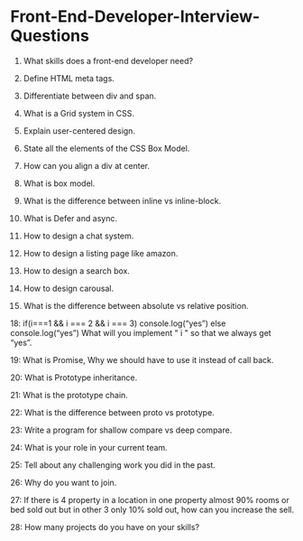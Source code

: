 # Front-End-Developer-Interview-Questions
1. What skills does a front-end developer need?

2. Define HTML meta tags.

3. Differentiate between div and span.

4. What is a Grid system in CSS.

5. Explain user-centered design.

6. State all the elements of the CSS Box Model.

7. How can you align a div at center.

8. What is box model.

9. What is the difference between inline vs inline-block.

10. What is Defer and async.

11. How to design a chat system.

12. How to design a listing page like amazon.

13. How to design a search box.

14. How to design carousal.

15. What is the difference between absolute vs relative position.

18: if(i===1 && i === 2 && i === 3) console.log(“yes”) else console.log(“yes”) What will you implement " i " so that we always get “yes”.

19: What is Promise, Why we should have to use it instead of call back.

20: What is Prototype inheritance.

21: What is the prototype chain.

22: What is the difference between proto vs prototype.

23: Write a program for shallow compare vs deep compare.

24: What is your role in your current team.

25: Tell about any challenging work you did in the past.

26: Why do you want to join.

27: If there is 4 property in a location in one property almost 90% rooms or bed sold out but in other 3 only 10% sold out, how can you increase the sell.

28: How many projects do you have on your skills?
